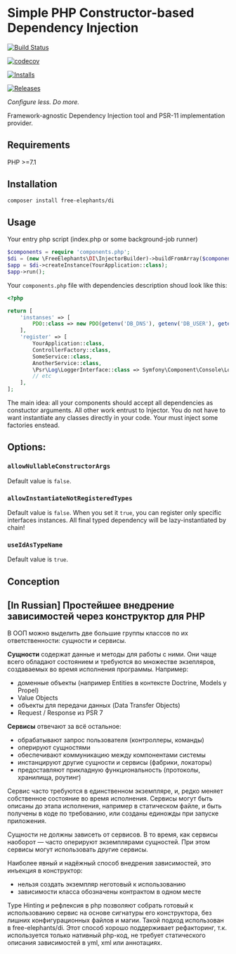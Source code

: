 # Simple PHP Constructor-based Dependency Injection

[![Build Status](https://travis-ci.org/FreeElephants/php-di.svg?branch=master)](https://travis-ci.org/FreeElephants/php-di)

[![codecov](https://codecov.io/gh/FreeElephants/php-di/branch/master/graph/badge.svg)](https://codecov.io/gh/FreeElephants/php-di)

[![Installs](https://img.shields.io/packagist/dt/free-elephants/di.svg)](https://packagist.org/packages/free-elephants/di)

[![Releases](https://img.shields.io/packagist/v/free-elephants/di.svg)](https://github.com/FreeElephants/php-di/releases)

_Configure less. Do more._  

Framework-agnostic Dependency Injection tool and PSR-11 implementation provider. 

## Requirements

PHP >=7.1

## Installation

```bash
composer install free-elephants/di
```

## Usage

Your entry php script (index.php or some background-job runner)
```php
$components = require 'components.php';
$di = (new \FreeElephants\DI\InjectorBuilder)->buildFromArray($components);
$app = $di->createInstance(YourApplication::class);
$app->run();
```

Your `components.php` file with dependencies description shoud look like this:
```php
<?php

return [
    'instanses' => [
        PDO::class => new PDO(getenv('DB_DNS'), getenv('DB_USER'), getenv('DB_PASS')),
    ],
    'register' => [
        YourApplication::class,
        ControllerFactory::class,
        SomeService::class,
        AnotherService::class,
        \Psr\Log\LoggerInterface::class => Symfony\Component\Console\Logger\ConsoleLogger::class
        // etc
    ],
];
```

The main idea: all your components should accept all dependencies as constuctor arguments.  All other work entrust to Injector.
You do not have to want instantiate any classes directly in your code. Your must inject some factories enstead.   

## Options:

### `allowNullableConstructorArgs`
Default value is `false`.  

### `allowInstantiateNotRegisteredTypes` 
Default value is `false`. When you set it `true`, you can register only specific interfaces instances. All final typed dependency will be lazy-instantiated by chain!  

### `useIdAsTypeName`
Default value is `true`. 

## Conception

## [In Russian] Простейшее внедрение зависимостей через конструктор для PHP 

В ООП можно выделить две большие группы классов по их ответственности: сущности и сервисы. 

**Сущности** содержат данные и  методы для работы с ними. 
Они чаще всего обладают состоянием и требуются во множестве экзепляров, создаваемых во время исполнения программы. 
Например:
- доменные объекты (например Entities в контексте Doctrine, Models у Propel)
- Value Objects
- объекты для передачи данных (Data Transfer Objects)
- Request / Response из PSR 7

**Сервисы** отвечают за всё остальное: 
- обрабатывают запрос пользователя (контроллеры, команды)
- оперируют сущностями
- обеспечивают коммуникацию между компонентами системы
- инстанцируют другие сущности и сервисы (фабрики, локаторы)
- предоставляют прикладную функциональность (протоколы, хранилища, роутинг) 

Сервис часто требуются в единственном экземпляре, и, редко меняет собственное состояние во время исполнения. 
Сервисы могут быть описаны до этапа исполнения, например в статическом файле, и быть получены в коде по требованию, или созданы единожды при запуске приложения. 

Сущности не должны зависеть от сервисов. В то время, как сервисы наоборот — часто оперируют экземплярами сущностей. 
При этом сервисы могут использовать другие сервисы. 

Наиболее явный и надёжный способ внедрения зависимостей, это инъекция в конструктор:
- нельзя создать экземпляр неготовый к использованию
- зависимости класса обозначены контрактом в одном месте

Type Hinting и рефлексия в php позволяют собрать готовый к использованию сервис на основе сигнатуры его конструктора, без лишних конфигурационных файлов и магии. 
Такой подход использован в free-elephants/di. 
Этот способ хорошо поддерживает рефакторинг, т.к. используется только нативный php-код, не требует статического описания зависимостей в yml, xml или аннотациях. 
